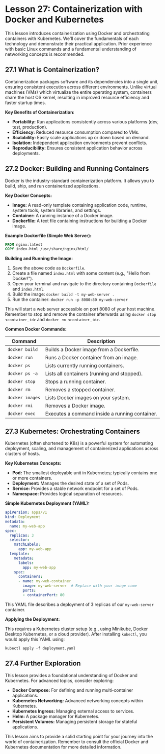 # Lesson 27: Containerization with Docker and Kubernetes

This lesson introduces containerization using Docker and orchestrating containers with Kubernetes.  We'll cover the fundamentals of each technology and demonstrate their practical application.  Prior experience with basic Linux commands and a fundamental understanding of networking concepts is recommended.

## 27.1 What is Containerization?

Containerization packages software and its dependencies into a single unit, ensuring consistent execution across different environments. Unlike virtual machines (VMs) which virtualize the entire operating system, containers share the host OS kernel, resulting in improved resource efficiency and faster startup times.

**Key Benefits of Containerization:**

* **Portability:** Run applications consistently across various platforms (dev, test, production).
* **Efficiency:** Reduced resource consumption compared to VMs.
* **Scalability:** Easily scale applications up or down based on demand.
* **Isolation:**  Independent application environments prevent conflicts.
* **Reproducibility:**  Ensures consistent application behavior across deployments.


## 27.2 Docker: Building and Running Containers

Docker is the industry-standard containerization platform.  It allows you to build, ship, and run containerized applications.

**Key Docker Concepts:**

* **Image:** A read-only template containing application code, runtime, system tools, system libraries, and settings.
* **Container:** A running instance of a Docker image.
* **Dockerfile:** A text file containing instructions for building a Docker image.


**Example Dockerfile (Simple Web Server):**

```dockerfile
FROM nginx:latest
COPY index.html /usr/share/nginx/html/
```

**Building and Running the Image:**

1.  Save the above code as `Dockerfile`.
2.  Create a file named `index.html` with some content (e.g., "Hello from Docker!").
3.  Open your terminal and navigate to the directory containing `Dockerfile` and `index.html`.
4.  Build the image: `docker build -t my-web-server .`
5.  Run the container: `docker run -p 8080:80 my-web-server`

This will start a web server accessible on port 8080 of your host machine.  Remember to stop and remove the container afterwards using `docker stop <container_id>` and `docker rm <container_id>`.


**Common Docker Commands:**

| Command             | Description                                      |
|----------------------|--------------------------------------------------|
| `docker build`       | Builds a Docker image from a Dockerfile.          |
| `docker run`         | Runs a Docker container from an image.            |
| `docker ps`          | Lists currently running containers.               |
| `docker ps -a`       | Lists all containers (running and stopped).       |
| `docker stop`        | Stops a running container.                        |
| `docker rm`          | Removes a stopped container.                      |
| `docker images`      | Lists Docker images on your system.               |
| `docker rmi`         | Removes a Docker image.                           |
| `docker exec`        | Executes a command inside a running container.   |


## 27.3 Kubernetes: Orchestrating Containers

Kubernetes (often shortened to K8s) is a powerful system for automating deployment, scaling, and management of containerized applications across clusters of hosts.

**Key Kubernetes Concepts:**

* **Pod:** The smallest deployable unit in Kubernetes; typically contains one or more containers.
* **Deployment:**  Manages the desired state of a set of Pods.
* **Service:**  Provides a stable network endpoint for a set of Pods.
* **Namespace:**  Provides logical separation of resources.


**Simple Kubernetes Deployment (YAML):**

```yaml
apiVersion: apps/v1
kind: Deployment
metadata:
  name: my-web-app
spec:
  replicas: 3
  selector:
    matchLabels:
      app: my-web-app
  template:
    metadata:
      labels:
        app: my-web-app
    spec:
      containers:
      - name: my-web-container
        image: my-web-server  # Replace with your image name
        ports:
        - containerPort: 80
```

This YAML file describes a deployment of 3 replicas of our `my-web-server` container.


**Applying the Deployment:**

This requires a Kubernetes cluster setup (e.g., using Minikube, Docker Desktop Kubernetes, or a cloud provider). After installing `kubectl`, you would apply this YAML using:

`kubectl apply -f deployment.yaml`


## 27.4  Further Exploration

This lesson provides a foundational understanding of Docker and Kubernetes.  For advanced topics, consider exploring:

* **Docker Compose:** For defining and running multi-container applications.
* **Kubernetes Networking:** Advanced networking concepts within Kubernetes.
* **Kubernetes Ingress:**  Managing external access to services.
* **Helm:**  A package manager for Kubernetes.
* **Persistent Volumes:**  Managing persistent storage for stateful applications.


This lesson aims to provide a solid starting point for your journey into the world of containerization.  Remember to consult the official Docker and Kubernetes documentation for more detailed information.
